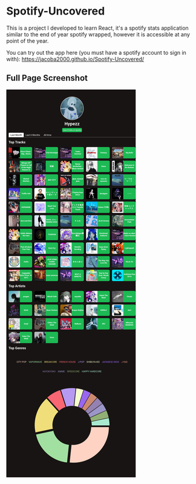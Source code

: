 # Spotify-Uncovered
This is a project I developed to learn React, it's a spotify stats application similar to the end of year spotify wrapped, however it is accessible at any point of the year.

You can try out the app here (you must have a spotify account to sign in with): https://jacoba2000.github.io/Spotify-Uncovered/

## Full Page Screenshot
![SS](/repo_assets/jacoba2000.github.io-Spotify-Uncovered.png)
